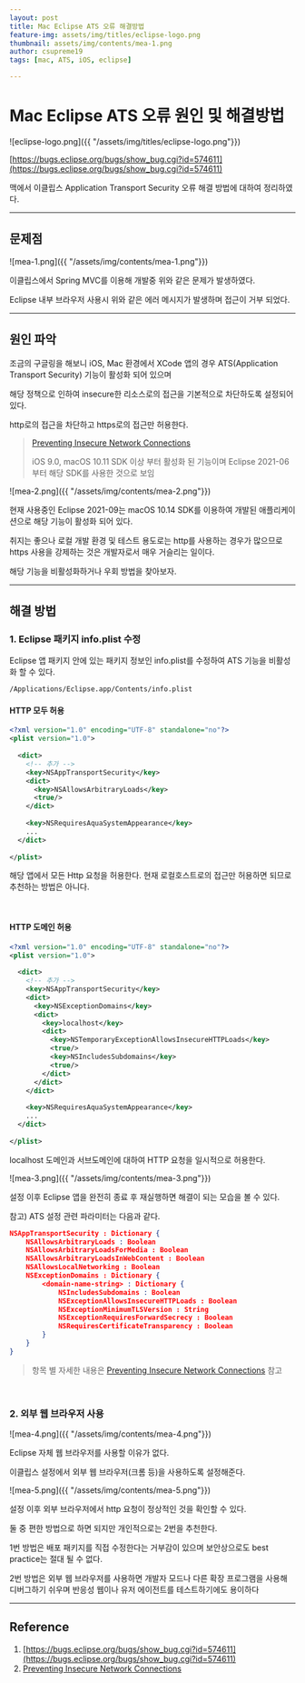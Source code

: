 ```yaml
---
layout: post
title: Mac Eclipse ATS 오류 해결방법
feature-img: assets/img/titles/eclipse-logo.png
thumbnail: assets/img/contents/mea-1.png
author: csupreme19
tags: [mac, ATS, iOS, eclipse]

---
```


# Mac Eclipse ATS 오류 원인 및 해결방법

![eclipse-logo.png]({{ "/assets/img/titles/eclipse-logo.png"}})

[https://bugs.eclipse.org/bugs/show_bug.cgi?id=574611](https://bugs.eclipse.org/bugs/show_bug.cgi?id=574611)

맥에서 이클립스 Application Transport Security 오류 해결 방법에 대하여 정리하였다.

---

## 문제점

![mea-1.png]({{ "/assets/img/contents/mea-1.png"}})

이클립스에서 Spring MVC를 이용해 개발중 위와 같은 문제가 발생하였다.

Eclipse 내부 브라우저 사용시 위와 같은 에러 메시지가 발생하며 접근이 거부 되었다.

---

## 원인 파악

조금의 구글링을 해보니 iOS, Mac 환경에서 XCode 앱의 경우 ATS(Application Transport Security) 기능이 활성화 되어 있으며

해당 정책으로 인하여 insecure한 리소스로의 접근을 기본적으로 차단하도록 설정되어 있다.

http로의 접근을 차단하고 https로의 접근만 허용한다.

>[Preventing Insecure Network Connections](https://developer.apple.com/documentation/security/preventing_insecure_network_connections)
>
>iOS 9.0, macOS 10.11 SDK 이상 부터 활성화 된 기능이며 Eclipse 2021-06 부터 해당 SDK를 사용한 것으로 보임

![mea-2.png]({{ "/assets/img/contents/mea-2.png"}})

현재 사용중인 Eclipse 2021-09는 macOS 10.14 SDK를 이용하여 개발된 애플리케이션으로 해당 기능이 활성화 되어 있다.

취지는 좋으나 로컬 개발 환경 및 테스트 용도로는 http를 사용하는 경우가 많으므로 https 사용을 강제하는 것은 개발자로서 매우 거슬리는 일이다.

해당 기능을 비활성화하거나 우회 방법을 찾아보자.

---

## 해결 방법

### 1. Eclipse 패키지 info.plist 수정

Eclipse 앱 패키지 안에 있는 패키지 정보인 info.plist를 수정하여 ATS 기능을 비활성화 할 수 있다.

`/Applications/Eclipse.app/Contents/info.plist`

#### HTTP 모두 허용

```xml
<?xml version="1.0" encoding="UTF-8" standalone="no"?>
<plist version="1.0">
  
  <dict>
    <!-- 추가 -->
    <key>NSAppTransportSecurity</key>
    <dict>
      <key>NSAllowsArbitraryLoads</key>
      <true/>
    </dict>
  
    <key>NSRequiresAquaSystemAppearance</key>
    ...
  </dict>
  
</plist>

```

해당 앱에서 모든 Http 요청을 허용한다. 현재 로컬호스트로의 접근만 허용하면 되므로 추천하는 방법은 아니다.

<br>

#### HTTP 도메인 허용

```xml
<?xml version="1.0" encoding="UTF-8" standalone="no"?>
<plist version="1.0">
  
  <dict>
    <!-- 추가 -->
    <key>NSAppTransportSecurity</key>
    <dict>
      <key>NSExceptionDomains</key> 
      <dict>
        <key>localhost</key> 
        <dict> 
          <key>NSTemporaryExceptionAllowsInsecureHTTPLoads</key> 
          <true/>
          <key>NSIncludesSubdomains</key>
          <true/>
        </dict>
      </dict>
    </dict>
  
    <key>NSRequiresAquaSystemAppearance</key>
    ...
  </dict>
  
</plist>
```

localhost 도메인과 서브도메인에 대하여 HTTP 요청을 일시적으로 허용한다.



![mea-3.png]({{ "/assets/img/contents/mea-3.png"}})

설정 이후 Eclipse 앱을 완전히 종료 후 재실행하면 해결이 되는 모습을 볼 수 있다.



참고) ATS 설정 관련 파라미터는 다음과 같다.

```json
NSAppTransportSecurity : Dictionary {
    NSAllowsArbitraryLoads : Boolean
    NSAllowsArbitraryLoadsForMedia : Boolean
    NSAllowsArbitraryLoadsInWebContent : Boolean
    NSAllowsLocalNetworking : Boolean
    NSExceptionDomains : Dictionary {
        <domain-name-string> : Dictionary {
            NSIncludesSubdomains : Boolean
            NSExceptionAllowsInsecureHTTPLoads : Boolean
            NSExceptionMinimumTLSVersion : String
            NSExceptionRequiresForwardSecrecy : Boolean
            NSRequiresCertificateTransparency : Boolean
        }
    }
}
```

> 항목 별 자세한 내용은 [Preventing Insecure Network Connections](https://developer.apple.com/documentation/security/preventing_insecure_network_connections) 참고

<br>

### 2. 외부 웹 브라우저 사용

![mea-4.png]({{ "/assets/img/contents/mea-4.png"}})

Eclipse 자체 웹 브라우저를 사용할 이유가 없다.

이클립스 설정에서 외부 웹 브라우저(크롬 등)을 사용하도록 설정해준다.



![mea-5.png]({{ "/assets/img/contents/mea-5.png"}})

설정 이후 외부 브라우저에서 http 요청이 정상적인 것을 확인할 수 있다.



둘 중 편한 방법으로 하면 되지만 개인적으로는 2번을 추천한다.

1번 방법은 배포 패키지를 직접 수정한다는 거부감이 있으며 보안상으로도 best practice는 절대 될 수 없다.

2번 방법은 외부 웹 브라우저를 사용하면 개발자 모드나 다른 확장 프로그램을 사용해 디버그하기 쉬우며 반응성 웹이나 유저 에이전트를 테스트하기에도 용이하다

---

## Reference

1. [https://bugs.eclipse.org/bugs/show_bug.cgi?id=574611](https://bugs.eclipse.org/bugs/show_bug.cgi?id=574611)
2. [Preventing Insecure Network Connections](https://developer.apple.com/documentation/security/preventing_insecure_network_connections)

